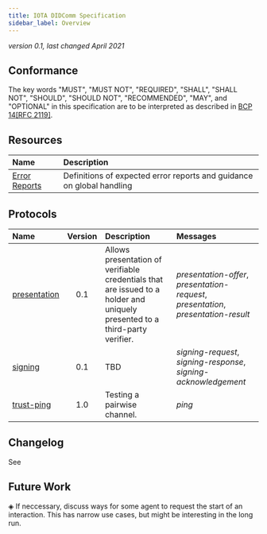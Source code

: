 ```yaml
---
title: IOTA DIDComm Specification
sidebar_label: Overview
---
```


*version 0.1, last changed April 2021*


## Conformance

The key words "MUST", "MUST NOT", "REQUIRED", "SHALL", "SHALL
NOT", "SHOULD", "SHOULD NOT", "RECOMMENDED",  "MAY", and
"OPTIONAL" in this specification are to be interpreted as described in
[BCP 14](https://www.rfc-editor.org/info/bcp14)[[RFC 2119]](https://www.rfc-editor.org/rfc/rfc2119.txt).

## Resources

| Name | Description |
| :--- | :--- |
| [Error Reports](./resources/error-reports.md) | Definitions of expected error reports and guidance on global handling  |

## Protocols

| Name | Version | Description | Messages |
| :--- | :---: | :--- | :--- |
| [presentation](./protocols/presentation.md) | 0.1 | Allows presentation of verifiable credentials that are issued to a holder and uniquely presented to a third-party verifier. | *presentation-offer*, *presentation-request*, *presentation*, *presentation-result* |
| [signing](./protocols/signing.md) | 0.1 | TBD | *signing-request*, *signing-response*, *signing-acknowledgement* |
| [trust-ping](i_trust-ping.md) | 1.0 | Testing a pairwise channel. | *ping* |

## Changelog

See 

## Future Work

◈ If neccessary, discuss ways for some agent to request the start of an interaction. This has narrow use cases, but might be interesting in the long run.

